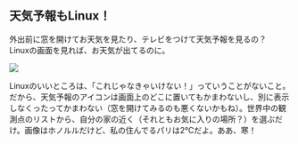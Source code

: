 <?php require("../../entete.php"); ?> <?php require("../../base.php"); ?>

<div id="corps">

<h2>天気予報もLinux！</h2>

<p>外出前に窓を開けてお天気を見たり、テレビをつけて天気予報を見るの？　Linuxの画面を見れば、お天気が出てるのに。</p>

<img src="Images/weather.png" />

<p>Linuxのいいところは、「これじゃなきゃいけない！」っていうことがないこと。だから、天気予報のアイコンは画面上のどこに置いてもかまわないし、別に表示しなくったってかまわない（窓を開けてみるのも悪くないかもね）。世界中の観測点のリストから、自分の家の近く（それともお気に入りの場所？）を選ぶだけ。画像はホノルルだけど、私の住んでるパリは2°Cだよ。ああ、寒！</p>

</div>
</body>
</html>
